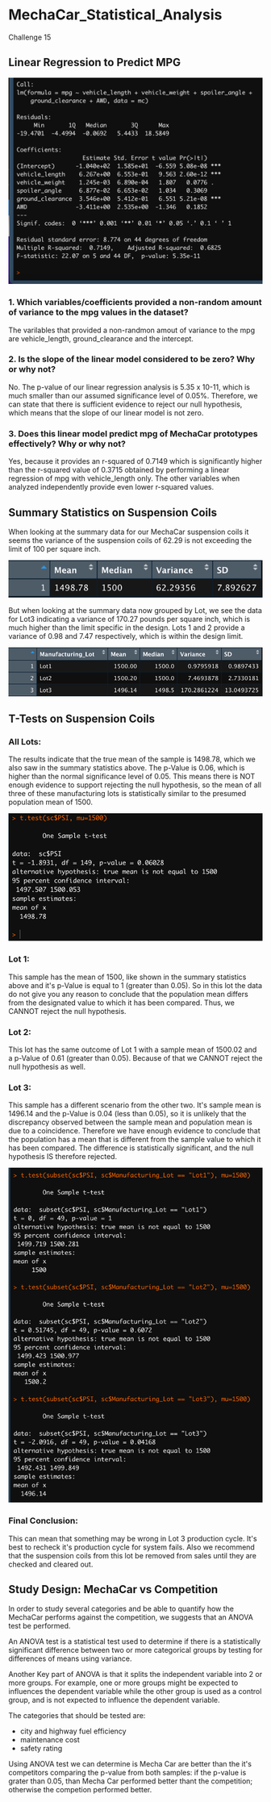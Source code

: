 # MechaCar_Statistical_Analysis
Challenge 15

## Linear Regression to Predict MPG
![Linear Regression to Predict MPG](img/1.png)

### 1. Which variables/coefficients provided a non-random amount of variance to the mpg values in the dataset?

The varilables that provided a non-randmon amout of variance to the mpg are vehicle_length, ground_clearance and the intercept.

### 2. Is the slope of the linear model considered to be zero? Why or why not?

No. The p-value of our linear regression analysis is 5.35 x 10-11, which is much smaller than our assumed significance level of 0.05%. Therefore, we can state that there is sufficient evidence to reject our null hypothesis, which means that the slope of our linear model is not zero.

### 3. Does this linear model predict mpg of MechaCar prototypes effectively? Why or why not?

Yes, because it provides an r-squared of 0.7149 which is significantly higher than the r-squared value of 0.3715 obtained by performing a linear regression of mpg with vehicle_length only. The other variables when analyzed independently provide even lower r-squared values.


## Summary Statistics on Suspension Coils

When looking at the summary data for our MechaCar suspension coils it seems the variance of the suspension coils of 62.29 is not exceeding the limit of 100 per square inch.

![Total Summary](img/2.png)

But when looking at the summary data now grouped by Lot, we see the data for Lot3 indicating a variance of 170.27 pounds per square inch, which is much higher than the limit specific in the design. Lots 1 and 2 provide a variance of 0.98 and 7.47 respectively, which is within the design limit.

![Lot Summary](img/3.png)

## T-Tests on Suspension Coils



### All Lots:
The results indicate that the true mean of the sample is 1498.78, which we also saw in the summary statistics above. The p-Value is 0.06, which is higher than the normal significance level of 0.05. This means there is NOT enough evidence to support rejecting the null hypothesis, so the mean of all three of these manufacturing lots is statistically similar to the presumed population mean of 1500.

![all manufacturing lots vs mean PSI population](img/4.png)

### Lot 1: 
This sample has the mean of 1500, like shown in the summary statistics above and it's p-Value is equal to 1 (greater than 0.05). So in this lot the data do not give you any reason to conclude that the population mean differs from the designated value to which it has been compared. Thus, we CANNOT reject the null hypothesis.

### Lot 2:
This lot has the same outcome of Lot 1 with a sample mean of 1500.02 and a p-Value of 0.61 (greater than 0.05). Because of that we CANNOT reject the null hypothesis as well.

### Lot 3:
This sample has a different scenario from the other two. It's sample mean is 1496.14 and the p-Value is 0.04 (less than 0.05), so it is unlikely that the discrepancy observed between the sample mean and population mean is due to a coincidence. Therefore we have enough evidence to conclude that the population has a mean that is different from the sample value to which it has been compared. The difference is statistically significant, and the null hypothesis IS therefore rejected.

![each manufacturing lot vs mean PSI population](img/5.png)

### Final Conclusion:
This can mean that something may be wrong in Lot 3 production cycle. It's best to recheck it's production cycle for system fails. Also we recommend that the suspension coils from this lot be removed from sales until they are checked and cleared out.

## Study Design: MechaCar vs Competition

In order to study several categories and be able to quantify how the MechaCar performs against the competition, we suggests that an ANOVA test be performed.

An ANOVA test is a statistical test used to determine if there is a statistically significant difference between two or more categorical groups by testing for differences of means using variance.

Another Key part of ANOVA is that it splits the independent variable into 2 or more groups. For example, one or more groups might be expected to influences the dependent variable while the other group is used as a control group, and is not expected to influence the dependent variable.

The categories that should be tested are: 
- city and highway fuel efficiency
- maintenance cost
- safety rating

Using ANOVA test we can determine is Mecha Car are better than the it's competitors comparing the p-value from both samples: if the p-value is grater than 0.05, than Mecha Car performed better thant the competition; otherwise the competion performed better.

